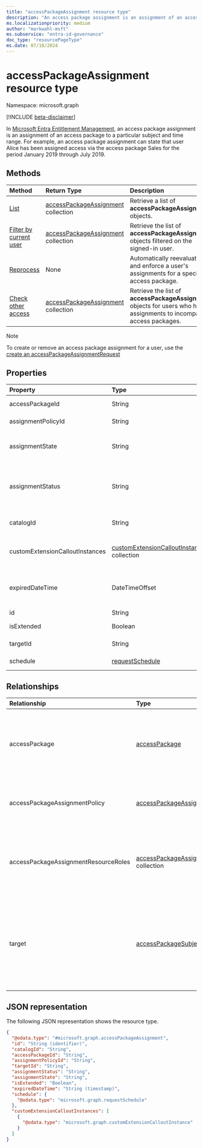 ```yaml
---
title: "accessPackageAssignment resource type"
description: "An access package assignment is an assignment of an access package to a particular subject and time range."
ms.localizationpriority: medium
author: "markwahl-msft"
ms.subservice: "entra-id-governance"
doc_type: "resourcePageType"
ms.date: 07/10/2024
---
```


# accessPackageAssignment resource type

Namespace: microsoft.graph

[!INCLUDE [beta-disclaimer](../../includes/beta-disclaimer.md)]

In [Microsoft Entra Entitlement Management](entitlementmanagement-overview.md), an access package assignment is an assignment of an access package to a particular subject and time range. For example, an access package assignment can state that user Alice has been assigned access via the access package Sales for the period January 2019 through July 2019.

## Methods

|Method|Return Type|Description|
|:-------------|:------------|:------------|
|[List](../api/entitlementmanagement-list-accesspackageassignments.md)|[accessPackageAssignment](accesspackageassignment.md) collection|Retrieve a list of **accessPackageAssignment** objects.|
|[Filter by current user](../api/accesspackageassignment-filterbycurrentuser.md)|[accessPackageAssignment](../resources/accesspackageassignment.md) collection|Retrieve the list of **accessPackageAssignment** objects filtered on the signed-in user.|
|[Reprocess](../api/accesspackageassignment-reprocess.md)|None|Automatically reevaluate and enforce a user's assignments for a specific access package.|
|[Check other access](../api/accesspackageassignment-additionalaccess.md)|[accessPackageAssignment](../resources/accesspackageassignment.md) collection|Retrieve the list of **accessPackageAssignment** objects for users who have assignments to incompatible access packages.|

> [!NOTE]
> To create or remove an access package assignment for a user, use the [create an accessPackageAssignmentRequest](../api/entitlementmanagement-post-accesspackageassignmentrequests.md)

## Properties

|Property|Type|Description|
|:-------------|:------------|:------------|
|accessPackageId|String|The identifier of the access package. Read-only.|
|assignmentPolicyId|String|The identifier of the access package assignment policy. Read-only.|
|assignmentState|String|The state of the access package assignment. Possible values are `Delivering`, `Delivered`, or `Expired`. Read-only. Supports `$filter` (`eq`).|
|assignmentStatus|String|More information about the assignment lifecycle. Possible values include `Delivering`, `Delivered`, `NearExpiry1DayNotificationTriggered`, or `ExpiredNotificationTriggered`. Read-only.|
|catalogId|String|The identifier of the catalog containing the access package. Read-only.|
|customExtensionCalloutInstances|[customExtensionCalloutInstance](customextensioncalloutinstance.md) collection|Information about all the custom extension calls that were made during the access package assignment workflow.|
|expiredDateTime|DateTimeOffset|The Timestamp type represents date and time information using ISO 8601 format and is always in UTC time. For example, midnight UTC on Jan 1, 2014 is `2014-01-01T00:00:00Z`|
|id|String|Read-only.|
|isExtended|Boolean|Indicates whether the access package assignment is extended. Read-only.|
|targetId|String|The ID of the subject with the assignment. Read-only.|
|schedule|[requestSchedule](requestschedule.md)|When the access assignment is to be in place. Read-only.|

## Relationships

|Relationship|Type|Description|
|:-------------|:------------|:------------|
|accessPackage|[accessPackage](accesspackage.md)|Read-only. Nullable. Supports `$filter` (`eq`) on the **id** property and `$expand` query parameters.|
|accessPackageAssignmentPolicy|[accessPackageAssignmentPolicy](accesspackageassignmentpolicy.md)|Read-only. Nullable. Supports `$filter` (`eq`) on the **id** property|
|accessPackageAssignmentResourceRoles|[accessPackageAssignmentResourceRole](accesspackageassignmentresourcerole.md) collection|The resource roles delivered to the target user for this assignment. Read-only. Nullable.|
|target|[accessPackageSubject](accesspackagesubject.md)|The subject of the access package assignment. Read-only. Nullable. Supports `$expand`. Supports `$filter` (`eq`) on **objectId**.|

## JSON representation

The following JSON representation shows the resource type.

<!-- {
  "blockType": "resource",
  "keyProperty": "id",
  "@odata.type": "microsoft.graph.accessPackageAssignment",
  "openType": false
}
-->
``` json
{
  "@odata.type": "#microsoft.graph.accessPackageAssignment",
  "id": "String (identifier)",
  "catalogId": "String",
  "accessPackageId": "String",
  "assignmentPolicyId": "String",
  "targetId": "String",
  "assignmentStatus": "String",
  "assignmentState": "String",
  "isExtended": "Boolean",
  "expiredDateTime": "String (timestamp)",
  "schedule": {
    "@odata.type": "microsoft.graph.requestSchedule"
  },
  "customExtensionCalloutInstances": [
    {
      "@odata.type": "microsoft.graph.customExtensionCalloutInstance"
    }
  ]
}
```

<!-- uuid: 16cd6b66-4b1a-43a1-adaf-3a886856ed98
2019-02-04 14:57:30 UTC -->
<!-- {
  "type": "#page.annotation",
  "description": "accessPackageAssignment resource",
  "keywords": "",
  "section": "documentation",
  "tocPath": ""
}-->
